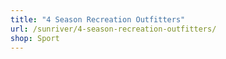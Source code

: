 ```yaml
---
title: "4 Season Recreation Outfitters"
url: /sunriver/4-season-recreation-outfitters/
shop: Sport
---
```

